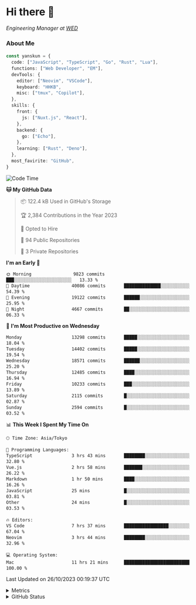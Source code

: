 # Hi there&nbsp;:wave:

<!-- ![Alt text](https://spotify-recently-played-readme.vercel.app/api?user=31kynbuubkiu3r4qh4hjuaglhfay) -->

_Engineering Manager at [WED](https://github.com/wedinc)_

### About Me

```ts
const yanskun = {
  code: ["JavaScript", "TypeScript", "Go", "Rust", "Lua"],
  functions: ["Web Developer", "EM"],
  devTools: {
    editor: ["Neovim", "VSCode"],
    keyboard: "HHKB",
    misc: ["tmux", "Copilot"],
  },
  skills: {
    front: {
      js: ["Nuxt.js", "React"],
    },
    backend: {
      go: ["Echo"],
    },
    learning: ["Rust", "Deno"],
  },
  most_favirite: "GitHub",
}
```

<!--START_SECTION:waka-->
![Code Time](http://img.shields.io/badge/Code%20Time-522%20hrs%2044%20mins-blue)

**🐱 My GitHub Data** 

> 📦 122.4 kB Used in GitHub's Storage 
 > 
> 🏆 2,384 Contributions in the Year 2023
 > 
> 💼 Opted to Hire
 > 
> 📜 94 Public Repositories 
 > 
> 🔑 3 Private Repositories 
 > 
**I'm an Early 🐤** 

```text
🌞 Morning                9823 commits        ███░░░░░░░░░░░░░░░░░░░░░░   13.33 % 
🌆 Daytime                40086 commits       ██████████████░░░░░░░░░░░   54.39 % 
🌃 Evening                19122 commits       ██████░░░░░░░░░░░░░░░░░░░   25.95 % 
🌙 Night                  4667 commits        ██░░░░░░░░░░░░░░░░░░░░░░░   06.33 % 
```
📅 **I'm Most Productive on Wednesday** 

```text
Monday                   13298 commits       █████░░░░░░░░░░░░░░░░░░░░   18.04 % 
Tuesday                  14402 commits       █████░░░░░░░░░░░░░░░░░░░░   19.54 % 
Wednesday                18571 commits       ██████░░░░░░░░░░░░░░░░░░░   25.20 % 
Thursday                 12485 commits       ████░░░░░░░░░░░░░░░░░░░░░   16.94 % 
Friday                   10233 commits       ███░░░░░░░░░░░░░░░░░░░░░░   13.89 % 
Saturday                 2115 commits        █░░░░░░░░░░░░░░░░░░░░░░░░   02.87 % 
Sunday                   2594 commits        █░░░░░░░░░░░░░░░░░░░░░░░░   03.52 % 
```


📊 **This Week I Spent My Time On** 

```text
🕑︎ Time Zone: Asia/Tokyo

💬 Programming Languages: 
TypeScript               3 hrs 43 mins       ████████░░░░░░░░░░░░░░░░░   32.80 % 
Vue.js                   2 hrs 58 mins       ███████░░░░░░░░░░░░░░░░░░   26.22 % 
Markdown                 1 hr 50 mins        ████░░░░░░░░░░░░░░░░░░░░░   16.26 % 
JavaScript               25 mins             █░░░░░░░░░░░░░░░░░░░░░░░░   03.81 % 
Other                    24 mins             █░░░░░░░░░░░░░░░░░░░░░░░░   03.53 % 

🔥 Editors: 
VS Code                  7 hrs 37 mins       █████████████████░░░░░░░░   67.04 % 
Neovim                   3 hrs 44 mins       ████████░░░░░░░░░░░░░░░░░   32.96 % 

💻 Operating System: 
Mac                      11 hrs 21 mins      █████████████████████████   100.00 % 
```


 Last Updated on 26/10/2023 00:19:37 UTC
<!--END_SECTION:waka-->

<details>
  <summary>Metrics</summary>
  <img src="https://github.com/yanskun/yanskun/blob/main/github-metrics.svg" alt="Metrics">
</details>

<details>
  <summary>GitHub Status</summary>
  <picture>
    <source media="(prefers-color-scheme: dark)" srcset="https://raw.githubusercontent.com/yanskun/yanskun/master/profile-summary-card-output/nord_dark/0-profile-details.svg">
   <img src="https://raw.githubusercontent.com/yanskun/yanskun/master/profile-summary-card-output/default/0-profile-details.svg">
  </picture>
  <br>
  <picture>
    <source media="(prefers-color-scheme: dark)" srcset="https://raw.githubusercontent.com/yanskun/yanskun/master/profile-summary-card-output/nord_dark/1-repos-per-language.svg">
   <img src="https://raw.githubusercontent.com/yanskun/yanskun/master/profile-summary-card-output/default/1-repos-per-language.svg">
  </picture>
  <picture>
    <source media="(prefers-color-scheme: dark)" srcset="https://raw.githubusercontent.com/yanskun/yanskun/master/profile-summary-card-output/nord_dark/2-most-commit-language.svg">
   <img src="https://raw.githubusercontent.com/yanskun/yanskun/master/profile-summary-card-output/default/2-most-commit-language.svg">
  </picture>
  <br>
  <picture>
    <source media="(prefers-color-scheme: dark)" srcset="https://raw.githubusercontent.com/yanskun/yanskun/master/profile-summary-card-output/nord_dark/3-stats.svg">
   <img src="https://raw.githubusercontent.com/yanskun/yanskun/master/profile-summary-card-output/default/3-stats.svg">
  </picture>
  <picture>
    <source media="(prefers-color-scheme: dark)" srcset="https://raw.githubusercontent.com/yanskun/yanskun/master/profile-summary-card-output/nord_dark/4-productive-time.svg">
   <img src="https://raw.githubusercontent.com/yanskun/yanskun/master/profile-summary-card-output/default/4-productive-time.svg">
  </picture>
</details>
